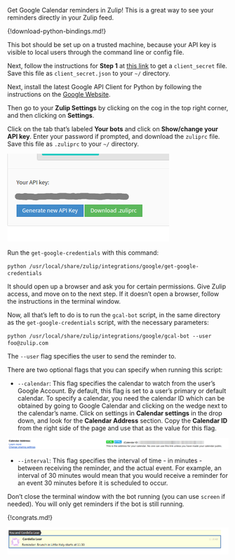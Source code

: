 Get Google Calendar reminders in Zulip! This is a great way to see
your reminders directly in your Zulip feed.

{!download-python-bindings.md!}

This bot should be set up on a trusted machine, because your API
key is visible to local users through the command line or config
file.

Next, follow the instructions for **Step 1** at
[this link](https://developers.google.com/google-apps/calendar/quickstart/python)
to get a `client_secret` file. Save this file as `client_secret.json`
to your `~/` directory.

Next, install the latest Google API Client for Python by following the
instructions on the
[Google Website](https://developers.google.com/api-client-library/python/start/installation).

Then go to your **Zulip Settings** by clicking on the cog in the top
right corner, and then clicking on **Settings**.

Click on the tab that’s labeled **Your bots** and click on
**Show/change your API key**. Enter your password if prompted, and
download the `zuliprc` file. Save this file as `.zuliprc` to your `~/`
directory.

![](/static/images/integrations/google/calendar/001.png)

Run the `get-google-credentials` with this command:

    python /usr/local/share/zulip/integrations/google/get-google-credentials

It should open up a browser and ask you for certain permissions. Give
Zulip access, and move on to the next step. If it doesn’t open a
browser, follow the instructions in the terminal window.

Now, all that’s left to do is to run the `gcal-bot` script, in the
same directory as the `get-google-credentials` script, with the
necessary parameters:

    python /usr/local/share/zulip/integrations/google/gcal-bot --user foo@zulip.com

The `--user` flag specifies the user to send the reminder to.

There are two optional flags that you can specify when running this
script:

* `--calendar`: This flag specifies the calendar to watch from the
  user’s Google Account. By default, this flag is set to a user’s
  primary or default calendar. To specify a calendar, you need the
  calendar ID which can be obtained by going to Google Calendar and
  clicking on the wedge next to the calendar’s name. Click on settings
  in **Calendar settings** in the drop down, and look for the **Calendar
  Address** section. Copy the **Calendar ID** from the right side of the
  page and use that as the value for this flag.

![](/static/images/integrations/google/calendar/002.png)

* `--interval`: This flag specifies the interval of time - in
  minutes - between receiving the reminder, and the actual event. For
  example, an interval of 30 minutes would mean that you would receive a
  reminder for an event 30 minutes before it is scheduled to occur.

Don’t close the terminal window with the bot running (you can use
`screen` if needed). You will only get reminders if the bot is still
running.

{!congrats.md!}

![](/static/images/integrations/google/calendar/003.png)
